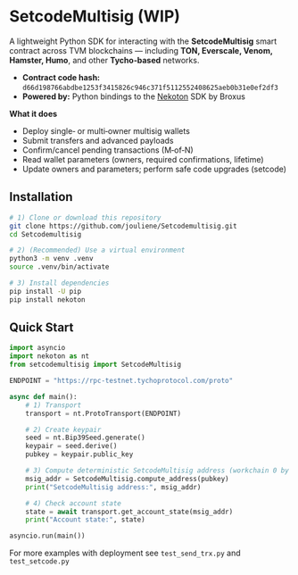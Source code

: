 # SetcodeMultisig (WIP)

A lightweight Python SDK for interacting with the **SetcodeMultisig** smart contract across TVM blockchains — including **TON, Everscale, Venom, Hamster, Humo**, and other **Tycho‑based** networks.

- **Contract code hash:** `d66d198766abdbe1253f3415826c946c371f5112552408625aeb0b31e0ef2df3`  
- **Powered by:** Python bindings to the [Nekoton](https://github.com/broxus/nekoton-python) SDK by Broxus

**What it does**

- Deploy single‑ or multi‑owner multisig wallets  
- Submit transfers and advanced payloads  
- Confirm/cancel pending transactions (M‑of‑N)  
- Read wallet parameters (owners, required confirmations, lifetime)  
- Update owners and parameters; perform safe code upgrades (setcode)

## Installation

```bash
# 1) Clone or download this repository
git clone https://github.com/jouliene/Setcodemultisig.git
cd Setcodemultisig

# 2) (Recommended) Use a virtual environment
python3 -m venv .venv
source .venv/bin/activate 

# 3) Install dependencies
pip install -U pip
pip install nekoton
```

## Quick Start

```python
import asyncio
import nekoton as nt
from setcodemultisig import SetcodeMultisig

ENDPOINT = "https://rpc-testnet.tychoprotocol.com/proto"

async def main():
    # 1) Transport
    transport = nt.ProtoTransport(ENDPOINT)

    # 2) Create keypair
    seed = nt.Bip39Seed.generate()
    keypair = seed.derive()
    pubkey = keypair.public_key

    # 3) Compute deterministic SetcodeMultisig address (workchain 0 by default)
    msig_addr = SetcodeMultisig.compute_address(pubkey)
    print("SetcodeMultisig address:", msig_addr)

    # 4) Check account state
    state = await transport.get_account_state(msig_addr)
    print("Account state:", state)

asyncio.run(main())
```
For more examples with deployment see `test_send_trx.py` and `test_setcode.py`
